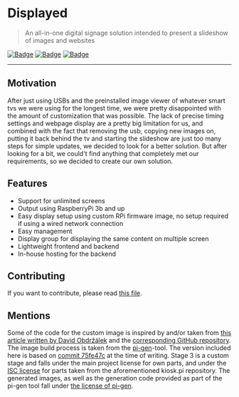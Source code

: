 # Displayed

> An all-in-one digital signage solution intended to present a slideshow of
> images and websites

[![Badge](https://img.shields.io/badge/org-KEG_Amorbach-blue)](https://amorgym.de)
[![Badge](https://img.shields.io/github/v/release/TechnikKEG/Displayed)](https://github.com/TechnikKEG/Displayed/releases/latest)
[![Badge](https://img.shields.io/badge/license-MIT-blue)](https://github.com/TechnikKEG/Displayed/blob/master/LICENSE)

---

## Motivation

After just using USBs and the preinstalled image viewer of whatever smart tvs we were using for the longest time, we were pretty disappointed with the amount of customization that was possible. The lack of precise timing settings and webpage display are a pretty big limitation for us, and combined with the fact that removing the usb, copying new images on, putting it back behind the tv and starting the slideshow are just too many steps for simple updates, we decided to look for a better solution. But after looking for a bit, we could't find anything that completely met our requirements, so we decided to create our own solution.

## Features

- Support for unlimited screens
- Output using RaspberryPi 3b and up
- Easy display setup using custom RPi firmware image, no setup required if using a wired network connection
- Easy management
- Display group for displaying the same content on multiple screen
- Lightweight frontend and backend
- In-house hosting for the backend

## Contributing

If you want to contribute, please read [this file](CONTRIBUTING.md).

## Mentions

Some of the code for the custom image is inspired by and/or taken from [this article written by David Obdržálek](https://medium.com/@deltazero/making-kioskpi-custom-raspberry-pi-os-image-using-pi-gen-99aac2cd8cb6) and the [corresponding GitHub repository](https://github.com/deltazero-cz/kiosk.pi).\
The image build process is taken from the [pi-gen](https://github.com/RPi-Distro/pi-gen/)-tool. The version included here is based on [commit 75fe47c](https://github.com/RPi-Distro/pi-gen/commit/75fe47c7571c533ad52c43e03b440b0116a157ea) at the time of writing. Stage 3 is a custom stage and falls under the main project license for own parts, and under the [ISC license](https://github.com/deltazero-cz/kiosk.pi/blob/81562aa1507af2b62cc278ae149ae748b3d7c07b/LICENSE) for parts taken from the aforementioned kiosk.pi repository. The generated images, as well as the generation code provided as part of the pi-gen tool fall under [the license of pi-gen](./Image/LICENSE).